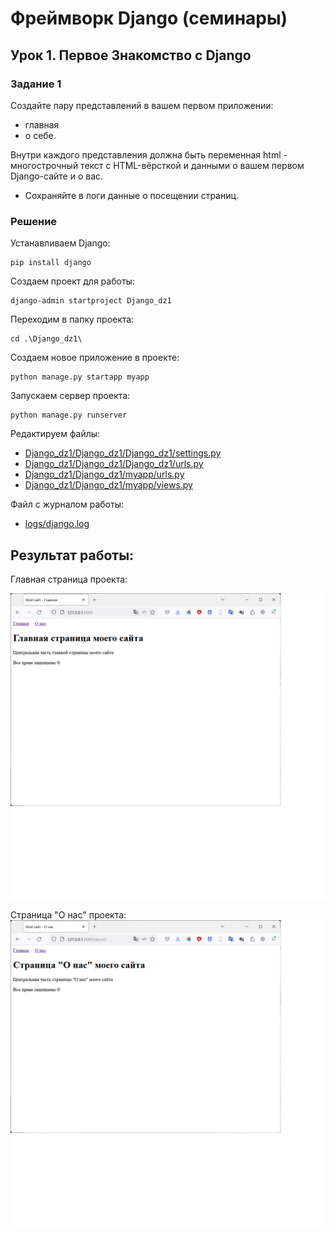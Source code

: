 # Фреймворк Django (семинары)
## Урок 1. Первое Знакомство с Django

### Задание 1
Создайте пару представлений в вашем первом приложении:
- главная
- о себе.

Внутри каждого представления должна быть переменная html - многострочный текст с HTML-вёрсткой и данными о вашем первом Django-сайте и о вас.
- Сохраняйте в логи данные о посещении страниц.

### Решение
Устанавливаем Django:

    pip install django

Создаем проект для работы:

    django-admin startproject Django_dz1

Переходим в папку проекта:

    cd .\Django_dz1\

Создаем новое приложение в проекте:

    python manage.py startapp myapp

Запускаем сервер проекта:

    python manage.py runserver

Редактируем файлы:

- [Django_dz1/Django_dz1/Django_dz1/settings.py](/Django_dz1/Django_dz1/settings.py)
- [Django_dz1/Django_dz1/Django_dz1/urls.py](/Django_dz1/Django_dz1/urls.py)
- [Django_dz1/Django_dz1/myapp/urls.py](/Django_dz1/Django_dz1/urls.py)
- [Django_dz1/Django_dz1/myapp/views.py](/Django_dz1/myapp/views.py)
 
Файл с журналом работы:
- [logs/django.log](/Django_dz1/logs/django.log) 

## Результат работы:

Главная страница проекта:

![screen1.png](screen1.png)

Страница "О нас" проекта:
![screen2.png](screen2.png)
